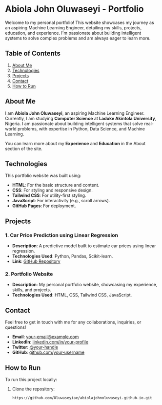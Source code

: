 # Abiola John Oluwaseyi - Portfolio

Welcome to my personal portfolio! This website showcases my journey as an aspiring Machine Learning Engineer, detailing my skills, projects, education, and experience. I'm passionate about building intelligent systems to solve complex problems and am always eager to learn more.

## Table of Contents

1. [About Me](#about-me)
2. [Technologies](#technologies)
3. [Projects](#projects)
4. [Contact](#contact)
5. [How to Run](#how-to-run)

## About Me

I am **Abiola John Oluwaseyi**, an aspiring Machine Learning Engineer. Currently, I am studying **Computer Science** at **Ladoke Akintola University**, Nigeria. I am passionate about building intelligent systems that solve real-world problems, with expertise in Python, Data Science, and Machine Learning.

You can learn more about my **Experience** and **Education** in the About section of the site.

## Technologies

This portfolio website was built using:

- **HTML**: For the basic structure and content.
- **CSS**: For styling and responsive design.
- **Tailwind CSS**: For utility-first styling.
- **JavaScript**: For interactivity (e.g., scroll arrows).
- **GitHub Pages**: For deployment.

## Projects

### 1. **Car Price Prediction using Linear Regression**
- **Description**: A predictive model built to estimate car prices using linear regression.
- **Technologies Used**: Python, Pandas, Scikit-learn.
- **Link**: [GitHub Repository](#)

### 2. **Portfolio Website**
- **Description**: My personal portfolio website, showcasing my experience, skills, and projects.
- **Technologies Used**: HTML, CSS, Tailwind CSS, JavaScript.

## Contact

Feel free to get in touch with me for any collaborations, inquiries, or questions!

- **Email**: [your-email@example.com](mailto:your-email@example.com)
- **LinkedIn**: [linkedin.com/in/your-profile](https://linkedin.com/in/your-profile)
- **Twitter**: [@your-handle](https://twitter.com/your-handle)
- **GitHub**: [github.com/your-username](https://github.com/your-username)

## How to Run

To run this project locally:

1. Clone the repository:
   ```bash
   https://github.com/Oluwaseyiae/abiolajohnoluwaseyi.github.io.git

